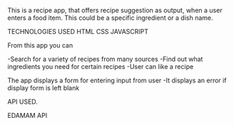   This is a recipe app, that offers recipe suggestion as output, when a user enters a food item.
  This could be a specific ingredient or a dish name.


TECHNOLOGIES USED
HTML
CSS
JAVASCRIPT

From this app you can

-Search for a variety of recipes from many sources
-Find out what ingredients you need for certain recipes
-User can like a recipe

The app displays a form for entering input from user
-It displays an error if display form is left blank

API USED.

EDAMAM API
